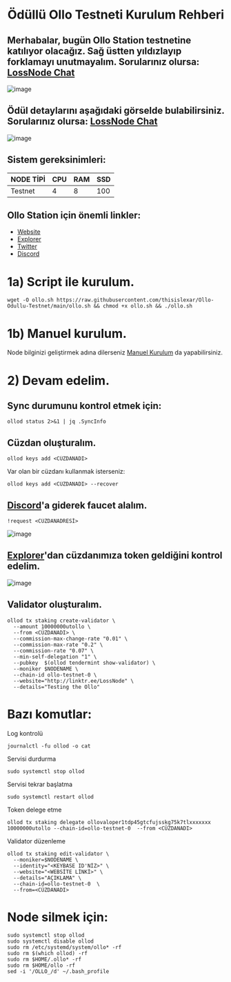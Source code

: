 <h1 align="center">Ödüllü Ollo Testneti Kurulum Rehberi

## Merhabalar, bugün Ollo Station testnetine katılıyor olacağız. Sağ üstten yıldızlayıp forklamayı unutmayalım. Sorularınız olursa: [LossNode Chat](https://t.me/LossNode)

![image](https://user-images.githubusercontent.com/101462877/192958500-67eec3e2-ba83-48c6-ba21-182c037c11ad.png)

## Ödül detaylarını aşağıdaki görselde bulabilirsiniz. Sorularınız olursa: [LossNode Chat](https://t.me/LossNode)

![image](https://user-images.githubusercontent.com/101462877/192959733-27721499-dd71-4b9e-9071-4548fbd10351.png)

## Sistem gereksinimleri:
NODE TİPİ | CPU     | RAM      | SSD     |
| ------------- | ------------- | ------------- | -------- |
| Testnet | 4          | 8         | 100  |

## Ollo Station için önemli linkler:
- [Website](https://www.ollostation.zone/)
- [Explorer](http://explorer.stavr.tech/ollo/)
- [Twitter](https://twitter.com/OLLOStation)
- [Discord](https://discord.gg/eVsKcYANPU)

# 1a) Script ile kurulum.

```
wget -O ollo.sh https://raw.githubusercontent.com/thisislexar/Ollo-Odullu-Testnet/main/ollo.sh && chmod +x ollo.sh && ./ollo.sh
```




# 1b) Manuel kurulum.

Node bilginizi geliştirmek adına dilerseniz [Manuel Kurulum](https://github.com/thisislexar/Ollo-Odullu-Testnet/blob/main/ollo_manual.md) da yapabilirsiniz.


# 2) Devam edelim. 

## Sync durumunu kontrol etmek için:

```
ollod status 2>&1 | jq .SyncInfo
``` 

## Cüzdan oluşturalım.
```
ollod keys add <CÜZDANADI>
``` 
Var olan bir cüzdanı kullanmak isterseniz:

```
ollod keys add <CÜZDANADI> --recover
``` 

## [Discord](https://discord.gg/eVsKcYANPU)'a giderek faucet alalım.

```
!request <CÜZDANADRESİ>
```

![image](https://user-images.githubusercontent.com/101462877/192987942-0b6da39f-3393-4a70-a442-07f858aaf4b9.png)


## [Explorer](http://explorer.stavr.tech/ollo/)'dan cüzdanımıza token geldiğini kontrol edelim.

![image](https://user-images.githubusercontent.com/101462877/192988540-f81fd198-0005-4c5d-be43-4e29b31431b2.png)

## Validator oluşturalım.


```
ollod tx staking create-validator \
  --amount 10000000utollo \
  --from <CÜZDANADI> \
  --commission-max-change-rate "0.01" \
  --commission-max-rate "0.2" \
  --commission-rate "0.07" \
  --min-self-delegation "1" \
  --pubkey  $(ollod tendermint show-validator) \
  --moniker $NODENAME \
  --chain-id ollo-testnet-0 \
  --website="http://linktr.ee/LossNode" \
  --details="Testing the Ollo"
```


# Bazı komutlar:

Log kontrolü

```
journalctl -fu ollod -o cat
```


Servisi durdurma

```
sudo systemctl stop ollod
```

Servisi tekrar başlatma

```
sudo systemctl restart ollod
```

Token delege etme

```
ollod tx staking delegate ollovaloper1tdp45gtcfujsskg75k7tlxxxxxxx 10000000utollo --chain-id=ollo-testnet-0  --from <CÜZDANADI>
```

Validator düzenleme

```
ollod tx staking edit-validator \
  --moniker=$NODENAME \
  --identity="<KEYBASE ID'NİZ>" \
  --website="<WEBSİTE LİNKİ>" \
  --details="AÇIKLAMA" \
  --chain-id=ollo-testnet-0  \
  --from=<CÜZDANADI>
``` 


# Node silmek için:

```
sudo systemctl stop ollod
sudo systemctl disable ollod
sudo rm /etc/systemd/system/ollo* -rf
sudo rm $(which ollod) -rf
sudo rm $HOME/.ollo* -rf
sudo rm $HOME/ollo -rf
sed -i '/OLLO_/d' ~/.bash_profile
``` 
